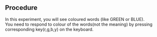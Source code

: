## Procedure
In this experiment, you will see coloured words (like GREEN or BLUE).<br>
You need to respond to colour of the words(not the meaning) by pressing corresponding key(r,g,b,y) on the keyboard.
